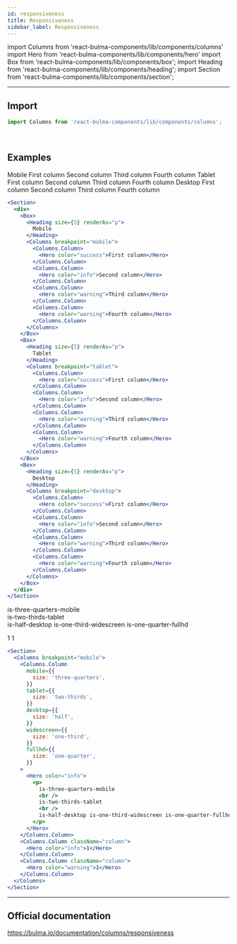 ```yaml
---
id: responsiveness
title: Responsiveness
sidebar_label: Responsiveness
---
```


import Columns from 'react-bulma-components/lib/components/columns'
import Hero from 'react-bulma-components/lib/components/hero'
import Box from 'react-bulma-components/lib/components/box';
import Heading from 'react-bulma-components/lib/components/heading';
import Section from 'react-bulma-components/lib/components/section';

---

## **Import**

```js
import Columns from 'react-bulma-components/lib/components/columns';
```

<br />

## **Examples**

<Section>
  <div>
    <Box>
      <Heading size={5} renderAs="p">
        Mobile
      </Heading>
      <Columns breakpoint="mobile">
        <Columns.Column>
          <Hero color="success">First column</Hero>
        </Columns.Column>
        <Columns.Column>
          <Hero color="info">Second column</Hero>
        </Columns.Column>
        <Columns.Column>
          <Hero color="warning">Third column</Hero>
        </Columns.Column>
        <Columns.Column>
          <Hero color="warning">Fourth column</Hero>
        </Columns.Column>
      </Columns>
    </Box>
    <Box>
      <Heading size={5} renderAs="p">
        Tablet
      </Heading>
      <Columns breakpoint="tablet">
        <Columns.Column>
          <Hero color="success">First column</Hero>
        </Columns.Column>
        <Columns.Column>
          <Hero color="info">Second column</Hero>
        </Columns.Column>
        <Columns.Column>
          <Hero color="warning">Third column</Hero>
        </Columns.Column>
        <Columns.Column>
          <Hero color="warning">Fourth column</Hero>
        </Columns.Column>
      </Columns>
    </Box>
    <Box>
      <Heading size={5} renderAs="p">
        Desktop
      </Heading>
      <Columns breakpoint="desktop">
        <Columns.Column>
          <Hero color="success">First column</Hero>
        </Columns.Column>
        <Columns.Column>
          <Hero color="info">Second column</Hero>
        </Columns.Column>
        <Columns.Column>
          <Hero color="warning">Third column</Hero>
        </Columns.Column>
        <Columns.Column>
          <Hero color="warning">Fourth column</Hero>
        </Columns.Column>
      </Columns>
    </Box>
  </div>
</Section>

```jsx
<Section>
  <div>
    <Box>
      <Heading size={5} renderAs="p">
        Mobile
      </Heading>
      <Columns breakpoint="mobile">
        <Columns.Column>
          <Hero color="success">First column</Hero>
        </Columns.Column>
        <Columns.Column>
          <Hero color="info">Second column</Hero>
        </Columns.Column>
        <Columns.Column>
          <Hero color="warning">Third column</Hero>
        </Columns.Column>
        <Columns.Column>
          <Hero color="warning">Fourth column</Hero>
        </Columns.Column>
      </Columns>
    </Box>
    <Box>
      <Heading size={5} renderAs="p">
        Tablet
      </Heading>
      <Columns breakpoint="tablet">
        <Columns.Column>
          <Hero color="success">First column</Hero>
        </Columns.Column>
        <Columns.Column>
          <Hero color="info">Second column</Hero>
        </Columns.Column>
        <Columns.Column>
          <Hero color="warning">Third column</Hero>
        </Columns.Column>
        <Columns.Column>
          <Hero color="warning">Fourth column</Hero>
        </Columns.Column>
      </Columns>
    </Box>
    <Box>
      <Heading size={5} renderAs="p">
        Desktop
      </Heading>
      <Columns breakpoint="desktop">
        <Columns.Column>
          <Hero color="success">First column</Hero>
        </Columns.Column>
        <Columns.Column>
          <Hero color="info">Second column</Hero>
        </Columns.Column>
        <Columns.Column>
          <Hero color="warning">Third column</Hero>
        </Columns.Column>
        <Columns.Column>
          <Hero color="warning">Fourth column</Hero>
        </Columns.Column>
      </Columns>
    </Box>
  </div>
</Section>
```

<Section>
  <Columns breakpoint="mobile">
    <Columns.Column
      mobile={{
        size: 'three-quarters',
      }}
      tablet={{
        size: 'two-thirds',
      }}
      desktop={{
        size: 'half',
      }}
      widescreen={{
        size: 'one-third',
      }}
      fullhd={{
        size: 'one-quarter',
      }}
    >
      <Hero color="info">
        <p>
          is-three-quarters-mobile
          <br />
          is-two-thirds-tablet
          <br />
          is-half-desktop is-one-third-widescreen is-one-quarter-fullhd
        </p>
      </Hero>
    </Columns.Column>
    <Columns.Column className="column">
      <Hero color="info">1</Hero>
    </Columns.Column>
    <Columns.Column className="column">
      <Hero color="warning">1</Hero>
    </Columns.Column>
  </Columns>
</Section>

```jsx
<Section>
  <Columns breakpoint="mobile">
    <Columns.Column
      mobile={{
        size: 'three-quarters',
      }}
      tablet={{
        size: 'two-thirds',
      }}
      desktop={{
        size: 'half',
      }}
      widescreen={{
        size: 'one-third',
      }}
      fullhd={{
        size: 'one-quarter',
      }}
    >
      <Hero color="info">
        <p>
          is-three-quarters-mobile
          <br />
          is-two-thirds-tablet
          <br />
          is-half-desktop is-one-third-widescreen is-one-quarter-fullhd
        </p>
      </Hero>
    </Columns.Column>
    <Columns.Column className="column">
      <Hero color="info">1</Hero>
    </Columns.Column>
    <Columns.Column className="column">
      <Hero color="warning">1</Hero>
    </Columns.Column>
  </Columns>
</Section>
```

---

## Official documentation

https://bulma.io/documentation/columns/responsiveness
